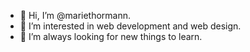 - 👋 Hi, I’m @mariethormann.
- 👀 I’m interested in web development and web design.
- 🌱 I’m always looking for new things to learn.

<!---
mariethormann/mariethormann is a ✨ special ✨ repository because its `README.md` (this file) appears on your GitHub profile.
You can click the Preview link to take a look at your changes.
--->
